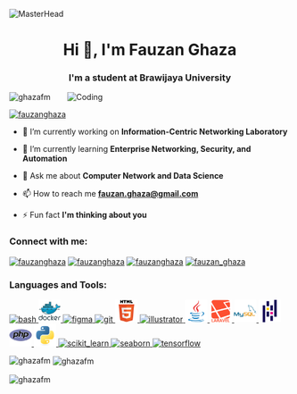 ![MasterHead](https://www.youtube.com/redirect?event=video_description&redir_token=QUFFLUhqbVZuUFVwd1hMcEpkSEFrcnhJMkppWEQxSUR0Z3xBQ3Jtc0trZk4xeWxDZ3BYWXU5VTNxd3FkVzhCdWZWSW1FeXNSaHMwd21HMVkwcXlZcDBoV1RNY29HbXFwbXZiTU5qbnpxTjBvVGgwUFJ2M2pxQmo4a09LYzJXY2lwUGh5d0ZHd3hOVmxmNUl5UG9LTEVudVl5TQ&q=https%3A%2F%2F1.bp.blogspot.com%2F-7A4WynwLsMw%2FXbBpCXG8fHI%2FAAAAAAAAMt4%2FuOa1bpLskYgrwGbllhSu2SDj_Mig8SXJQCLcBGAsYHQ%2Fs1600%2F2000_600px.gif&v=G-EGDH50hGE)
<h1 align="center">Hi 👋, I'm Fauzan Ghaza</h1>
<h3 align="center">I'm a student at Brawijaya University</h3>
<img align="right" alt="Coding" width="400" src="https://cdn.dribbble.com/users/1162077/screenshots/4649464/media/76bd131b4aa3447eb9f9d0887972c066.gif">

<p align="left"> <img src="https://komarev.com/ghpvc/?username=ghazafm&label=Profile%20views&color=0e75b6&style=flat" alt="ghazafm" /> </p>

<p align="left"> <a href="https://twitter.com/fauzanghaza" target="blank"><img src="https://img.shields.io/twitter/follow/fauzanghaza?logo=twitter&style=for-the-badge" alt="fauzanghaza" /></a> </p>

- 🔭 I’m currently working on **Information-Centric Networking Laboratory**

- 🌱 I’m currently learning **Enterprise Networking, Security, and Automation**

- 💬 Ask me about **Computer Network and Data Science**

- 📫 How to reach me **fauzan.ghaza@gmail.com**

- ⚡ Fun fact **I'm thinking about you**

<h3 align="left">Connect with me:</h3>
<p align="left">
<a href="https://twitter.com/fauzanghaza" target="blank"><img align="center" src="https://raw.githubusercontent.com/rahuldkjain/github-profile-readme-generator/master/src/images/icons/Social/twitter.svg" alt="fauzanghaza" height="30" width="40" /></a>
<a href="https://linkedin.com/in/fauzanghaza" target="blank"><img align="center" src="https://raw.githubusercontent.com/rahuldkjain/github-profile-readme-generator/master/src/images/icons/Social/linked-in-alt.svg" alt="fauzanghaza" height="30" width="40" /></a>
<a href="https://kaggle.com/fauzanghaza" target="blank"><img align="center" src="https://raw.githubusercontent.com/rahuldkjain/github-profile-readme-generator/master/src/images/icons/Social/kaggle.svg" alt="fauzanghaza" height="30" width="40" /></a>
<a href="https://instagram.com/fauzan_ghaza" target="blank"><img align="center" src="https://raw.githubusercontent.com/rahuldkjain/github-profile-readme-generator/master/src/images/icons/Social/instagram.svg" alt="fauzan_ghaza" height="30" width="40" /></a>
</p>

<h3 align="left">Languages and Tools:</h3>
<p align="left"> <a href="https://www.gnu.org/software/bash/" target="_blank" rel="noreferrer"> <img src="https://www.vectorlogo.zone/logos/gnu_bash/gnu_bash-icon.svg" alt="bash" width="40" height="40"/> </a> <a href="https://www.docker.com/" target="_blank" rel="noreferrer"> <img src="https://raw.githubusercontent.com/devicons/devicon/master/icons/docker/docker-original-wordmark.svg" alt="docker" width="40" height="40"/> </a> <a href="https://www.figma.com/" target="_blank" rel="noreferrer"> <img src="https://www.vectorlogo.zone/logos/figma/figma-icon.svg" alt="figma" width="40" height="40"/> </a> <a href="https://git-scm.com/" target="_blank" rel="noreferrer"> <img src="https://www.vectorlogo.zone/logos/git-scm/git-scm-icon.svg" alt="git" width="40" height="40"/> </a> <a href="https://www.w3.org/html/" target="_blank" rel="noreferrer"> <img src="https://raw.githubusercontent.com/devicons/devicon/master/icons/html5/html5-original-wordmark.svg" alt="html5" width="40" height="40"/> </a> <a href="https://www.adobe.com/in/products/illustrator.html" target="_blank" rel="noreferrer"> <img src="https://www.vectorlogo.zone/logos/adobe_illustrator/adobe_illustrator-icon.svg" alt="illustrator" width="40" height="40"/> </a> <a href="https://www.java.com" target="_blank" rel="noreferrer"> <img src="https://raw.githubusercontent.com/devicons/devicon/master/icons/java/java-original.svg" alt="java" width="40" height="40"/> </a> <a href="https://laravel.com/" target="_blank" rel="noreferrer"> <img src="https://raw.githubusercontent.com/devicons/devicon/master/icons/laravel/laravel-plain-wordmark.svg" alt="laravel" width="40" height="40"/> </a> <a href="https://www.mysql.com/" target="_blank" rel="noreferrer"> <img src="https://raw.githubusercontent.com/devicons/devicon/master/icons/mysql/mysql-original-wordmark.svg" alt="mysql" width="40" height="40"/> </a> <a href="https://pandas.pydata.org/" target="_blank" rel="noreferrer"> <img src="https://raw.githubusercontent.com/devicons/devicon/2ae2a900d2f041da66e950e4d48052658d850630/icons/pandas/pandas-original.svg" alt="pandas" width="40" height="40"/> </a> <a href="https://www.php.net" target="_blank" rel="noreferrer"> <img src="https://raw.githubusercontent.com/devicons/devicon/master/icons/php/php-original.svg" alt="php" width="40" height="40"/> </a> <a href="https://www.python.org" target="_blank" rel="noreferrer"> <img src="https://raw.githubusercontent.com/devicons/devicon/master/icons/python/python-original.svg" alt="python" width="40" height="40"/> </a> <a href="https://scikit-learn.org/" target="_blank" rel="noreferrer"> <img src="https://upload.wikimedia.org/wikipedia/commons/0/05/Scikit_learn_logo_small.svg" alt="scikit_learn" width="40" height="40"/> </a> <a href="https://seaborn.pydata.org/" target="_blank" rel="noreferrer"> <img src="https://seaborn.pydata.org/_images/logo-mark-lightbg.svg" alt="seaborn" width="40" height="40"/> </a> <a href="https://www.tensorflow.org" target="_blank" rel="noreferrer"> <img src="https://www.vectorlogo.zone/logos/tensorflow/tensorflow-icon.svg" alt="tensorflow" width="40" height="40"/> </a> </p>

<p><img align="left" src="https://github-readme-stats.vercel.app/api/top-langs?username=ghazafm&show_icons=true&theme=dracula&locale=en&layout=compact" alt="ghazafm" /></p>

<p>&nbsp;<img align="center" src="https://github-readme-stats.vercel.app/api?username=ghazafm&show_icons=true&theme=dracula&locale=en" alt="ghazafm" /></p>

<p><img align="center" src="https://github-readme-streak-stats.herokuapp.com/?user=ghazafm&theme=dracula" alt="ghazafm" /></p>
